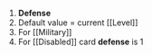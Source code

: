 1. **Defense** 
2. Default value = current [[Level]]
3. For [[Military]] 
3. For [[Disabled]] card **defense** is 1
